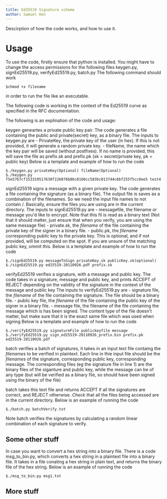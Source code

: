 ```yaml
---
title: Ed25519 Signature scheme
author: Samuel Hon
---
```


Descirption of how the code works, and how to use it.

# Usage
To use the code, firstly ensure that python is installed.
You might have to change the access permissions for the following files
keygen.py, signEd25519.py, verifyEd25519.py, batch.py
The following command should work
```
$chmod +x filename
```
in order to run the file like an executable.

The following code is working in the context of the Ed25519 curve as specified in the RFC documentation.

The following is an explination of the code and usage:

keygen geneartes a private public key pair.
The code generates a file containing the public and private(secret) key, as a binary file.
The inputs to keygen.py are
    - PrivateKey, the private key of the user (in hex). If this is not provided, it will generate a random private key.
    - fileName, the name which the key pair will be saved (without postfixes). If no name is provided, this will save the file as prefix.sk and prefix.pk (sk = secret/private key, pk = public key)
Below is a template and example of how to run the code
```
$./keygen.py privateKey(Optional) fileName(Optional)
$./keygen.py f5e5767cf153319517630f226876b86c8160cc583bc013744c6bf255f5cc0ee5 test4
```

signEd25519 signs a message with a given private key.
The code generates a file containing the signature (as a binary file). The output file is saves as a combination of the filenames. So we need the input file names to not contain /. 
Basically, ensure the files you are using are in the current directory.
The inputs to signEd25519.py are
    - messagefile, the filename or message you'd like to encrypt. Note that this fil is read as a binary text (Not that it should matter, just ensure that when you verify, you are using the same message file)
    - private.sk, the *filename* of the file containing the private key of the signer in a binary file.
    - public.pk, the *filename* corresponding public key to the private key. This is optional, and if not provided, will be computed on the spot. If you are unsure of the matching public key, ommit this.
Below is a template and example of how to run the code
```
$./signEd25519.py messageToSign privateKey.sk publicKey.sk(optional)
$./signEd25519.py ed25519-20110926.pdf prefix.sk
```

verifyEd25519 verifies a signature, with a message and public key.
The code takes in a signature, message and public key, and prints ACCEPT of REJECT depending on the validity of the signature in the context of the message and public key
The inputs to verifyEd25519.py are
    - signature file, the *filename* of the file containing the signature. The file should be a binary file.
    - public key file, the *filename* of the file containing the public key of the signer in a binary file.
    - message file, the filename of the file containing the message which is has been signed. The content type of the file doesn't matter, but make sure that it is the exact same file which was used when signing
Below is a template and example of how to run the code
```
$./verifyEd25519.py signatureFile publickeyfile message
$./verifyEd25519.py sign_ed25519-20110926_prefix.bin prefix.pk ed25519-20110926.pdf 
```

batch verifies a batch of signatures, it takes in an input text file containg the *filenames* to be verified in plaintext.
Each line in thie input file should be the *filenames* of the signature, corresponding public key, corresponding message.
The corresponding files (eg the signature file in line 1) are the binary files of the siganture and public key, while the message can be of any type (but will be verified as a binary file, so should have been signed using the binary of the file)

batch takes this text file and returns ACCEPT if all the signatures are correct, and REJECT otherwise.
*Check* that all the files being accessed are in the current directory.
Below is an example of running the code
```
$./batch.py batchVerify.txt 
```
Note batch verifies the signatures by calculating a random linear combination of each signature to verify.

## Some other stuff
In case you want to convert a hex string into a binary file. There is a code msg_to_bin.py, which converts a hex string in a plaintext file into a binary file.
It takes in a file conating a hex string in plain text, and returns the binary file of the hex string.
Below is an example of running the code
```
$./msg_to_bin.py msg1.txt
```

## More stuff
